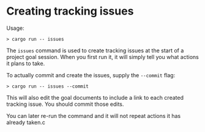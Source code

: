 # Creating tracking issues

Usage:

```
> cargo run -- issues
```

The `issues` command is used to create tracking issues at the start of a project goal session. When you first run it, it will simply tell you what actions it plans to take.

To actually commit and create the issues, supply the `--commit` flag:

```
> cargo run -- issues --commit
```

This will also edit the goal documents to include a link to each created tracking issue. You should commit those edits.

You can later re-run the command and it will not repeat actions it has already taken.c